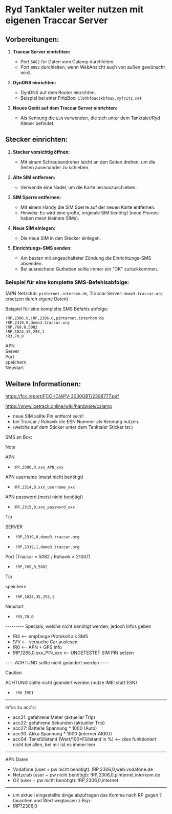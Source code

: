 # Ryd Tanktaler weiter nutzen mit eigenen Traccar Server

## Vorbereitungen:
1. **Traccar Server einrichten:**
   - Port `5082` für Daten vom Calamp durchleiten.
   - Port `8082` durchleiten, wenn WebAnsicht auch von außen gewünscht wird.
   
2. **DynDNS einrichten:**
   - DynDNS auf dem Router einrichten.
   - Beispiel bei einer FritzBox: `il0hhfbacskhfmax.myfritz.net`

3. **Neues Gerät auf dem Traccar Server einrichten:**
   - Als Kennung die `ESN` verwenden, die sich unter dem Tanktaler/Ryd Kleber befindet.

## Stecker einrichten:
1. **Stecker vorsichtig öffnen:**
   - Mit einem Schraubendreher leicht an den Seiten drehen, um die Seiten auseinander zu schieben.

2. **Alte SIM entfernen:**
   - Verwende eine Nadel, um die Karte herauszuschieben.

3. **SIM Sperre entfernen:**
   - Mit einem Handy die SIM Sperre auf der neuen Karte entfernen.
   - Hinweis: Es wird eine große, originale SIM benötigt (neue Phones haben meist kleinere SIMs).

4. **Neue SIM einlegen:**
   - Die neue SIM in den Stecker einlegen.

5. **Einrichtungs-SMS senden:**
   - Am besten mit angeschalteter Zündung die Einrichtungs-SMS absenden.
   - Bei ausreichend Guthaben sollte immer ein "OK" zurückkommen.

### Beispiel für eine komplette SMS-Befehlsabfolge:
(APN Netzclub: `pinternet.interkom.de`, Traccar Server: `demo3.traccar.org` ersetzen durch eigene Daten)

Beispiel für eine komplette SMS Befehls abfolge:
```
!RP,2306,0,!RP,2306,0,pinternet.interkom.de
!RP,2319,0,demo3.traccar.org
!RP,769,0,5082
!RP,1024,35,255,1
!R3,70,0
```
APN  
Server  
Port  
speichern  
Neustart  

## Weitere Informationen:
https://fcc.report/FCC-ID/APV-3030GBT/2398777.pdf

https://www.icetrack.online/wiki/hardware/calamp

- neue SIM sollte Pin entfernt sein!!
- bei Traccar / Ruhavik die ESN Nummer als Kennung nutzen.
- (welche auf dem Sticker unter dem Tanktaler Sticker ist.)

SMS an Box:
> [!NOTE]
> APN
> -     !RP,2306,0,xxx_APN_xxx
> APN username (meist nicht benötigt)
> -     !RP,2314,0,xxx_username_xxx
> APN password (meist nicht benötigt)  
> -     !RP,2315,0,xxx_password_xxx

> [!TIP]
> SERVER
  > -      !RP,2319,0,demo3.traccar.org
  > -      !RP,2319,1,demo3.traccar.org
> Port (Traccar = 5082 / Ruhavik = 21007)
  > -      !RP,769,0,5082

> [!TIP]
> speichern
  > -      !RP,1024,35,255,1
> Neustart
  > -      !R3,70,0


--------- Specials, welche nicht benötigt werden, jedoch Infos geben
- !R4 <-- empfange Protokoll als SMS
- !VV <-- versuche Car auslesen
- !R0 <-- APN + GPS Info
- !RP,1285,0,xxx_PIN_xxx <-- UNGETESTET SIM PIN setzen

---- ACHTUNG sollte nicht geändert werden ----
> [!CAUTION]
> ACHTUNG sollte nicht geändert werden (nutze IMEI statt ESN)
> -      !R0 IMEI
--------------------
Infos zu acc's:
- acc21: gefahrene Meter (aktueller Trip)
- acc22: gefahrene Sekunden (aktueller Trip)
- acc27: Batterie Spannung * 1000 (Auto)
- acc30: Akku Spannung * 1000 (interner AKKU)
- acc04: Tankfüllstand (Wert/100=Füllstand in %) <-- dies funktioniert nicht bei allen, bei mir ist es immer leer
---------------------
APN Daten
- Vodafone (user + pw nicht benötigt): !RP,2306,0,web.vodafone.de
- Netzclub (user + pw nicht benötigt): !RP,2306,0,pinternet.interkom.de
- O2 (user + pw nicht benötigt): !RP,2306,0,internet
---------------------
- um aktuell eingestellte dinge abzufragen das Komma nach RP gegen ? tauschen und Wert weglassen z.Bsp.:
- !RP?2306,0
